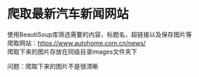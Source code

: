 # 爬取最新汽车新闻网站
使用BeautiSoup库筛选需要的内容，标题名，超链接以及保存图片等  
爬取网站：https://www.autohome.com.cn/news/  
爬取下来的图片存放在同级目录images文件夹下  
  
  
问题：爬取下来的图片不是很清晰